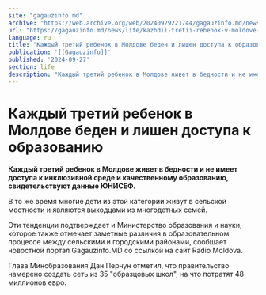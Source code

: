 ```yaml
---
site: "gagauzinfo.md"
archive: "https://web.archive.org/web/20240929221744/gagauzinfo.md/news/life/kazhdii-tretii-rebenok-v-moldove-beden-i-lishen-dostupa-k-obrazovaniyu"
url: "https://gagauzinfo.md/news/life/kazhdii-tretii-rebenok-v-moldove-beden-i-lishen-dostupa-k-obrazovaniyu"
language: ru
title: "Каждый третий ребенок в Молдове беден и лишен доступа к образованию"
publication: '[[Gagauzinfo]]'
published: '2024-09-27'
section: life
description: "Каждый третий ребенок в Молдове живет в бедности и не имеет доступа к инклюзивной среде и качественному образованию, свидетельствуют данные ЮНИСЕФ."
---
```


# Каждый третий ребенок в Молдове беден и лишен доступа к образованию

**Каждый третий ребенок в Молдове живет в бедности и не имеет доступа к инклюзивной среде и качественному образованию, свидетельствуют данные ЮНИСЕФ.**

В то же время многие дети из этой категории живут в сельской местности и являются выходцами из многодетных семей.

Эти тенденции подтверждает и Министерство образования и науки, которое также отмечает заметные различия в образовательном процессе между сельскими и городскими районами, сообщает новостной портал Gagauzinfo.MD со ссылкой на сайт Radio Moldova.

Глава Минобразования Дан Перчун отметил, что правительство намерено создать сеть из 35 "образцовых школ", на что потратят 48 миллионов евро.